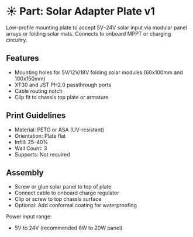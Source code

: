 # ☀️ Part: Solar Adapter Plate v1

Low-profile mounting plate to accept 5V–24V solar input via modular panel arrays or folding solar mats. Connects to onboard MPPT or charging circuitry.

## Features

- Mounting holes for 5V/12V/18V folding solar modules (60x100mm and 100x150mm)
- XT30 and JST PH2.0 passthrough ports
- Cable routing notch
- Clip fit to chassis top plate or armature

## Print Guidelines

- Material: PETG or ASA (UV-resistant)
- Orientation: Plate flat
- Infill: 25–40%
- Wall Count: 3
- Supports: Not required

## Assembly

- Screw or glue solar panel to top of plate
- Connect cable to onboard charge regulator
- Clip or screw to top chassis surface
- Optional: Add conformal coating for waterproofing

Power input range:
- 5V to 24V (recommended 6W to 20W panel)
